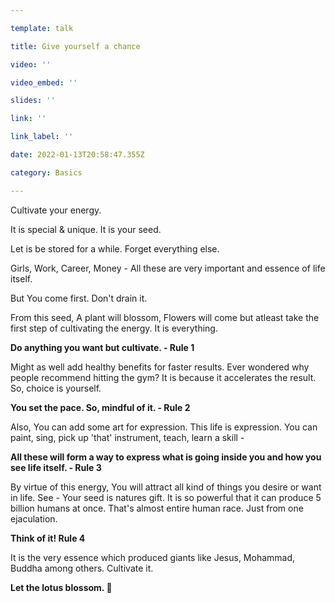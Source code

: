 ```yaml
---

template: talk

title: Give yourself a chance

video: ''

video_embed: ''

slides: ''

link: ''

link_label: ''

date: 2022-01-13T20:58:47.355Z

category: Basics

---
```


Cultivate your energy. 

It is special & unique. It is your seed. 

Let is be stored for a while. Forget everything else.

Girls, Work, Career, Money - All these are very important and essence of life itself.

But You come first. Don't drain it. 

From this seed, A plant will blossom, Flowers will come but atleast take the first step of cultivating the energy. It is everything. 

**Do anything you want but cultivate. - Rule 1**

Might as well add healthy benefits for faster results. Ever wondered why people recommend hitting the gym? It is because it accelerates the result. So, choice is yourself. 

**You set the pace. So, mindful of it. - Rule 2**

Also, You can add some art for expression. This life is expression. You can paint, sing, pick up 'that' instrument, teach, learn a skill - 

**All these will form a way to express what is going inside you and how you see life itself. - Rule 3**

By virtue of this energy, You will attract all kind of things you desire or want in life. See - Your seed is natures gift. It is so powerful that it can produce 5 billion humans at once. That's almost entire human race. Just from one ejaculation. 

**Think of it! Rule 4**

It is the very essence which produced giants like Jesus, Mohammad, Buddha among others. Cultivate it. 

**Let the lotus blossom. 🌷**